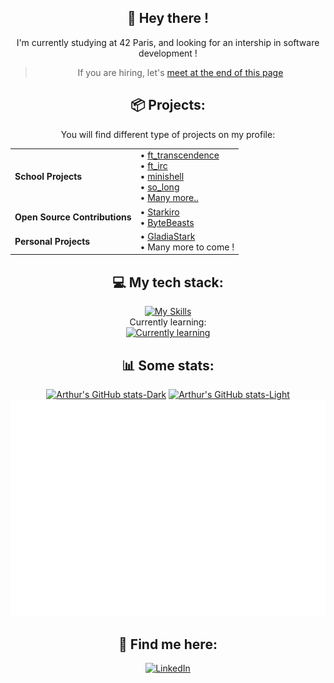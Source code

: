 <div align="center">

## 🗿 Hey there !

I'm currently studying at 42 Paris, and looking for an intership in software development !
> If you are hiring, let's [meet at the end of this page](#-find-me-here)

## 📦 Projects:
You will find different type of projects on my profile:
<div>

|                               |                      |
|-------------------------------|----------------------|
| **School Projects**           | • [ft_transcendence](https://github.com/aurlic/ft_transcendence)<br>• [ft_irc](https://github.com/aurlic/ft_irc)<br>• [minishell](https://github.com/aurlic/42-Minishell)<br>• [so_long](https://github.com/aurlic/42-so_long)<br>• [Many more..](https://github.com/aurlic?tab=repositories&q=42&type=public&language=&sort=)   |
| **Open Source Contributions** | • [Starkiro](https://github.com/aurlic/starkiro)<br> • [ByteBeasts](https://github.com/aurlic/ByteBeastsFrontend)     |
| **Personal Projects**         | • [GladiaStark](https://github.com/aurlic/GladiaStark) <br> • Many more to come !     |


</div>

## 💻 My tech stack:
[![My Skills](https://skillicons.dev/icons?i=c,cpp,rust,docker,bash)](https://skillicons.dev)
<br>
Currently learning:<br>
[![Currently learning](https://skillicons.dev/icons?i=js,ts,react,py)](https://skillicons.dev)

## 📊 Some stats:
[![Arthur's GitHub stats-Dark](https://github-readme-stats.vercel.app/api?username=aurlic&show_icons=true&theme=dark#gh-dark-mode-only)](https://github.com/anuraghazra/github-readme-stats#gh-dark-mode-only)
[![Arthur's GitHub stats-Light](https://github-readme-stats.vercel.app/api?username=aurlic&show_icons=true&theme=default#gh-light-mode-only)](https://github.com/anuraghazra/github-readme-stats#gh-light-mode-only)
![Metrics](/metrics.plugin.isocalendar.fullyear.svg)

## 🔮 Find me here:
[![LinkedIn](https://skillicons.dev/icons?i=linkedin)](https://www.linkedin.com/in/aurlic)
